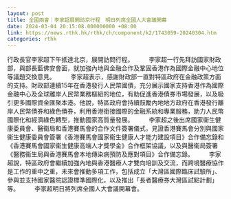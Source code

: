 ```yaml
---
layout: post
title: 全國兩會｜李家超展開訪京行程　明日列席全國人大會議開幕
date: 2024-03-04 20:15:08.000000000 +08:00
link: https://news.rthk.hk/rthk/ch/component/k2/1743059-20240304.htm
categories: rthk
---
```


行政長官李家超下午抵達北京，展開訪問行程。
　　 
李家超一行先拜訪國家財政部，與部長藍佛安會面，就加強內地與金融合作及鞏固香港作為國際金融中心地位等議題交換意見。
　　 
李家超表示，感謝財政部一直對特區政府在金融政策方面的支持。財政部連續15年在香港發行人民幣國債，充分展示國家支持香港作為國際金融中心及全球離岸人民幣業務樞紐的地位，有助促進香港債券市場發展，以及吸引更多國際資金匯聚本港。他說，特區政府會持續鼓勵內地地方政府在香港發行離岸人民幣債券和綠色債券，利用香港銜接國際的金融系統和專業服務，助力人民幣國際化和經濟綠色轉型，推動國家高質量發展。
　　 
李家超之後出席國家衞生健康委員會、醫衞局和香港賽馬會的合作文件簽署儀式，見證香港賽馬會分別與國家衞生健康委員會簽署《香港賽馬會國家衞生健康人才能力建設項目》合作備忘錄和《香港賽馬會國家衞生健康高端人才獎學金》合作框架協議，以及與醫衞局簽署《醫務衞生局與香港賽馬會本地傳染病預防及應對項目》合作備忘錄。
　　 
李家超說，特區政府會繼續加強內地與香港醫療人才雙向培訓及交流，而跨境醫療協作是工作的重中之重，未來會推動多項工作，包括成立「大灣區國際臨床試驗所」、參與並支持國家醫院認證標準國際化，以及推出「長者醫療券大灣區試點計劃」等。
　　 
李家超明日將列席全國人大會議開幕會。

